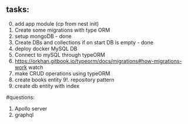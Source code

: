 ## tasks:
0. add app module (cp from nest init)
1. Create some migrations with type ORM
2. setup mongoDB - done
3. Create DBs and collections if on start DB is empty - done
4. deploy docker MySQL DB
5. Connect to mySQL through typeORM
6. https://orkhan.gitbook.io/typeorm/docs/migrations#how-migrations-work watch
7. make CRUD operations using typeORM
8. create books entity
9!. repository pattern
10. create db entity with index


 #questions:
 1. Apollo server
 2. graphql